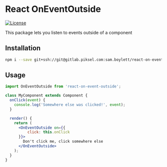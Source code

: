 # React OnEventOutside

[![License](https://img.shields.io/badge/License-Apache%202.0-blue.svg)](https://opensource.org/licenses/Apache-2.0)

This package lets you listen to events outside of a component

## Installation

```sh
npm i --save git+ssh://git@gitlab.piksel.com:sam.boylett/react-on-event-outside.git
```

## Usage

```jsx
import OnEventOutside from 'react-on-event-outside';

class MyComponent extends Component {
  onClick(event) {
    console.log('Somewhere else was clicked!', event);
  }

  render() {
    return (
      <OnEventOutside on={{
          click: this.onClick
      }}>
        Don't click me, click somewhere else
      </OnEventOutside>
    );
  }
}
```
